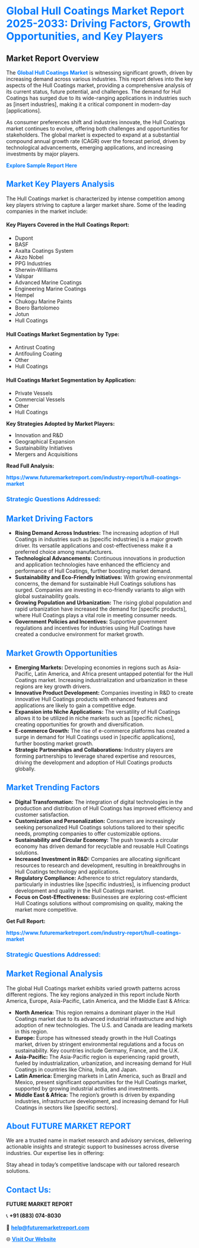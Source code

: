 <h1 style="color: #007BFF;">Global Hull Coatings Market Report 2025-2033: Driving Factors, Growth Opportunities, and Key Players</h1>

<section id="overview">
<h2>Market Report Overview</h2>
<p>The <a href="https://www.futuremarketreport.com/industry-report/hull-coatings-market" style="color: #007BFF; text-decoration: none;"><strong>Global Hull Coatings Market</strong></a> is witnessing significant growth, driven by increasing demand across various industries. This report delves into the key aspects of the Hull Coatings market, providing a comprehensive analysis of its current status, future potential, and challenges. The demand for Hull Coatings has surged due to its wide-ranging applications in industries such as [insert industries], making it a critical component in modern-day [applications].</p>
<p>As consumer preferences shift and industries innovate, the Hull Coatings market continues to evolve, offering both challenges and opportunities for stakeholders. The global market is expected to expand at a substantial compound annual growth rate (CAGR) over the forecast period, driven by technological advancements, emerging applications, and increasing investments by major players.</p>
</section>

<section id="overview">
<p><a href="https://www.futuremarketreport.com/request-sample/reportId=91597" style="color: #007BFF; text-decoration: none;"><strong>Explore Sample Report Here</strong></a></p>
</section>

<section id="key-players">
<h2 style="color: #007BFF;">Market Key Players Analysis</h2>
<p>The Hull Coatings market is characterized by intense competition among key players striving to capture a larger market share. Some of the leading companies in the market include:</p>
<h4>Key Players Covered in the Hull Coatings Report:</h4>
<ul><li>Dupont</li><li>BASF</li><li>Axalta Coatings System</li><li>Akzo Nobel</li><li>PPG Industries</li><li>Sherwin-Williams</li><li>Valspar</li><li>Advanced Marine Coatings</li><li>Engineering Marine Coatings</li><li>Hempel</li><li>Chukogu Marine Paints</li><li>Boero Bartolomeo</li><li>Jotun</li><li>Hull Coatings</li></ul>
<h4>Hull Coatings Market Segmentation by Type:</h4>
<ul><li>Antirust Coating</li><li>Antifouling Coating</li><li>Other</li><li>Hull Coatings</li></ul>

<h4>Hull Coatings Market Segmentation by Application:</h4>
<ul><li>Private Vessels</li><li>Commercial Vessels</li><li>Other</li><li>Hull Coatings</li></ul>
<p><strong>Key Strategies Adopted by Market Players:</strong></p>
<ul>
<li>Innovation and R&D</li>
<li>Geographical Expansion</li>
<li>Sustainability Initiatives</li>
<li>Mergers and Acquisitions</li>
</ul>
</section>

<section>
<p><strong>Read Full Analysis: </strong></p><a href="https://www.futuremarketreport.com/industry-report/hull-coatings-market" style="color: #007BFF; text-decoration: none;"><strong>https://www.futuremarketreport.com/industry-report/hull-coatings-market</strong></a>
<h3 style="color: #007BFF;">Strategic Questions Addressed:</h3>
</section>

<section id="driving-factors">
<h2 style="color: #007BFF;">Market Driving Factors</h2>
<ul>
<li><strong>Rising Demand Across Industries:</strong> The increasing adoption of Hull Coatings in industries such as [specific industries] is a major growth driver. Its versatile applications and cost-effectiveness make it a preferred choice among manufacturers.</li>
<li><strong>Technological Advancements:</strong> Continuous innovations in production and application technologies have enhanced the efficiency and performance of Hull Coatings, further boosting market demand.</li>
<li><strong>Sustainability and Eco-Friendly Initiatives:</strong> With growing environmental concerns, the demand for sustainable Hull Coatings solutions has surged. Companies are investing in eco-friendly variants to align with global sustainability goals.</li>
<li><strong>Growing Population and Urbanization:</strong> The rising global population and rapid urbanization have increased the demand for [specific products], where Hull Coatings plays a vital role in meeting consumer needs.</li>
<li><strong>Government Policies and Incentives:</strong> Supportive government regulations and incentives for industries using Hull Coatings have created a conducive environment for market growth.</li>
</ul>
</section>

<section id="growth-opportunities">
<h2 style="color: #007BFF;">Market Growth Opportunities</h2>
<ul>
<li><strong>Emerging Markets:</strong> Developing economies in regions such as Asia-Pacific, Latin America, and Africa present untapped potential for the Hull Coatings market. Increasing industrialization and urbanization in these regions are key growth drivers.</li>
<li><strong>Innovative Product Development:</strong> Companies investing in R&D to create innovative Hull Coatings products with enhanced features and applications are likely to gain a competitive edge.</li>
<li><strong>Expansion into Niche Applications:</strong> The versatility of Hull Coatings allows it to be utilized in niche markets such as [specific niches], creating opportunities for growth and diversification.</li>
<li><strong>E-commerce Growth:</strong> The rise of e-commerce platforms has created a surge in demand for Hull Coatings used in [specific applications], further boosting market growth.</li>
<li><strong>Strategic Partnerships and Collaborations:</strong> Industry players are forming partnerships to leverage shared expertise and resources, driving the development and adoption of Hull Coatings products globally.</li>
</ul>
</section>

<section id="trending-factors">
<h2 style="color: #007BFF;">Market Trending Factors</h2>
<ul>
<li><strong>Digital Transformation:</strong> The integration of digital technologies in the production and distribution of Hull Coatings has improved efficiency and customer satisfaction.</li>
<li><strong>Customization and Personalization:</strong> Consumers are increasingly seeking personalized Hull Coatings solutions tailored to their specific needs, prompting companies to offer customizable options.</li>
<li><strong>Sustainability and Circular Economy:</strong> The push towards a circular economy has driven demand for recyclable and reusable Hull Coatings solutions.</li>
<li><strong>Increased Investment in R&D:</strong> Companies are allocating significant resources to research and development, resulting in breakthroughs in Hull Coatings technology and applications.</li>
<li><strong>Regulatory Compliance:</strong> Adherence to strict regulatory standards, particularly in industries like [specific industries], is influencing product development and quality in the Hull Coatings market.</li>
<li><strong>Focus on Cost-Effectiveness:</strong> Businesses are exploring cost-efficient Hull Coatings solutions without compromising on quality, making the market more competitive.</li>
</ul>
</section>

<section>
<p><strong>Get Full Report: </strong></p><a href="https://www.futuremarketreport.com/industry-report/hull-coatings-market" style="color: #007BFF; text-decoration: none;"><strong>https://www.futuremarketreport.com/industry-report/hull-coatings-market</strong></a>
<h3 style="color: #007BFF;">Strategic Questions Addressed:</h3>
</section>


<section id="regional-analysis">
<h2 style="color: #007BFF;">Market Regional Analysis</h2>
<p>The global Hull Coatings market exhibits varied growth patterns across different regions. The key regions analyzed in this report include North America, Europe, Asia-Pacific, Latin America, and the Middle East & Africa:</p>
<ul>
<li><strong>North America:</strong> This region remains a dominant player in the Hull Coatings market due to its advanced industrial infrastructure and high adoption of new technologies. The U.S. and Canada are leading markets in this region.</li>
<li><strong>Europe:</strong> Europe has witnessed steady growth in the Hull Coatings market, driven by stringent environmental regulations and a focus on sustainability. Key countries include Germany, France, and the U.K.</li>
<li><strong>Asia-Pacific:</strong> The Asia-Pacific region is experiencing rapid growth, fueled by industrialization, urbanization, and increasing demand for Hull Coatings in countries like China, India, and Japan.</li>
<li><strong>Latin America:</strong> Emerging markets in Latin America, such as Brazil and Mexico, present significant opportunities for the Hull Coatings market, supported by growing industrial activities and investments.</li>
<li><strong>Middle East & Africa:</strong> The region’s growth is driven by expanding industries, infrastructure development, and increasing demand for Hull Coatings in sectors like [specific sectors].</li>
</ul>
</section>

<footer>
<h2 style="color: #007BFF;">About FUTURE MARKET REPORT</h2>
<p>We are a trusted name in market research and advisory services, delivering actionable insights and strategic support to businesses across diverse industries. Our expertise lies in offering:</p>

<p>Stay ahead in today’s competitive landscape with our tailored research solutions.</p>

<h2 style="color: #007BFF;">Contact Us:</h2>
<p><strong>FUTURE MARKET REPORT</strong></p>
<p>📞 <strong>+91 (883) 074-8030</strong></p>
<p>📧 <strong><a href="mailto:help@futuremarketreport.com" style="color: #007BFF;">help@futuremarketreport.com</a></strong></p>
<p>🌐 <strong><a href="https://www.futuremarketreport.com/" style="color: #007BFF;">Visit Our Website</a></strong></p>
</footer>